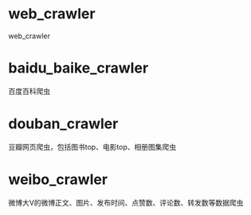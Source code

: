# web_crawler
web_crawler

# baidu_baike_crawler
百度百科爬虫

# douban_crawler
豆瓣网页爬虫，包括图书top、电影top、相册图集爬虫

# weibo_crawler
微博大V的微博正文、图片、发布时间、点赞数、评论数、转发数等数据爬虫
